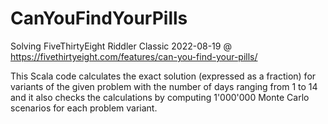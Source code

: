 # CanYouFindYourPills
Solving FiveThirtyEight Riddler Classic 2022-08-19 @ https://fivethirtyeight.com/features/can-you-find-your-pills/

This Scala code calculates the exact solution (expressed as a fraction) for variants of the given problem with the number of days ranging from 1 to 14 and it also checks the calculations by computing 1'000'000 Monte Carlo scenarios for each problem variant.
